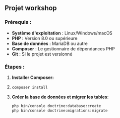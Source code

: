 ## Projet workshop

### Prérequis :
- **Système d'exploitation** : Linux/Windows/macOS
- **PHP** : Version 8.0 ou supérieure
- **Base de données** : MariaDB ou autre
- **Composer** : Le gestionnaire de dépendances PHP
- **Git** : Si le projet est versionné

### Étapes :
1. **Installer Composer:**
2. ```bash
   composer install
3. **Créer la base de données et migrer les tables:** 
   ```bash
   php bin/console doctrine:database:create
   php bin/console doctrine:migrations:migrate

